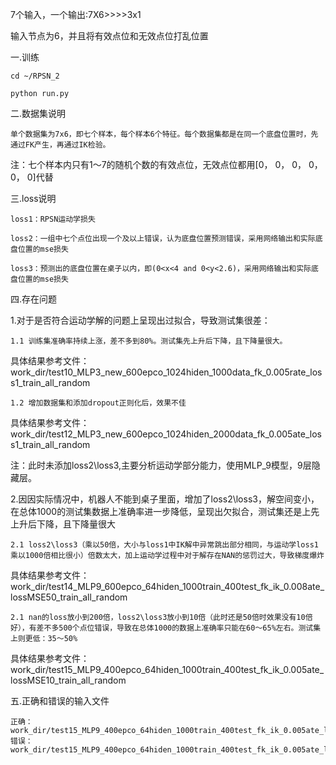 7个输入，一个输出:7X6>>>>3x1

输入节点为6，并且将有效点位和无效点位打乱位置


一.训练

    cd ~/RPSN_2

    python run.py



二.数据集说明

    单个数据集为7x6，即七个样本，每个样本6个特征。每个数据集都是在同一个底盘位置时，先通过FK产生，再通过IK检验。

注：七个样本内只有1～7的随机个数的有效点位，无效点位都用[0， 0， 0， 0， 0， 0]代替


三.loss说明

    loss1：RPSN运动学损失

    loss2：一组中七个点位出现一个及以上错误，认为底盘位置预测错误，采用网络输出和实际底盘位置的mse损失

    loss3：预测出的底盘位置在桌子以内，即(0<x<4 and 0<y<2.6)，采用网络输出和实际底盘位置的mse损失


四.存在问题

1.对于是否符合运动学解的问题上呈现出过拟合，导致测试集很差：

    1.1 训练集准确率持续上涨，差不多到80%。测试集先上升后下降，且下降量很大。
具体结果参考文件：work_dir/test10_MLP3_new_600epco_1024hiden_1000data_fk_0.005rate_loss1_train_all_random

    1.2 增加数据集和添加dropout正则化后，效果不佳
具体结果参考文件：work_dir/test12_MLP3_new_600epco_1024hiden_2000data_fk_0.005ate_loss1_train_all_random

注：此时未添加loss2\loss3,主要分析运动学部分能力，使用MLP_9模型，9层隐藏层。

2.因因实际情况中，机器人不能到桌子里面，增加了loss2\loss3，解空间变小，在总体1000的测试集数据上准确率进一步降低，呈现出欠拟合，测试集还是上先上升后下降，且下降量很大

    2.1 loss2\loss3（乘以50倍，大小与loss1中IK解中异常跳出部分相同，与运动学loss1乘以1000倍相比很小）倍数太大，加上运动学过程中对于解存在NAN的惩罚过大，导致梯度爆炸
具体结果参考文件：work_dir/test14_MLP9_600epco_64hiden_1000train_400test_fk_ik_0.008ate_lossMSE50_train_all_random

    2.1 nan的loss放小到200倍，loss2\loss3放小到10倍（此时还是50倍时效果没有10倍好），有差不多500个点位错误，导致在总体1000的数据上准确率只能在60～65%左右。测试集上则更低：35～50%
具体结果参考文件：work_dir/test15_MLP9_400epco_64hiden_1000train_400test_fk_ik_0.005ate_lossMSE10_train_all_random


五.正确和错误的输入文件

    正确：work_dir/test15_MLP9_400epco_64hiden_1000train_400test_fk_ik_0.005ate_lossMSE10_train_all_random/save_no_erro_data
    错误：work_dir/test15_MLP9_400epco_64hiden_1000train_400test_fk_ik_0.005ate_lossMSE10_train_all_random/save_erro_data



